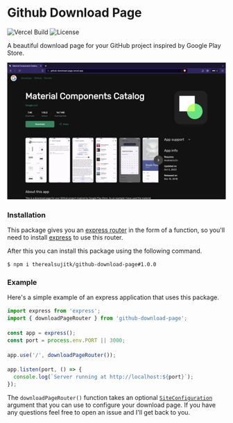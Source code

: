 # Github Download Page

![Vercel Build](https://therealsujitk-vercel-badge.vercel.app/?app=github-download-page&logo=false) ![License](https://img.shields.io/badge/license-MIT-blue)

A beautiful download page for your GitHub project inspired by Google Play Store.

![Preview](./preview.png)

### Installation

This package gives you an [express router](https://expressjs.com/en/5x/api.html#router) in the form of a function, so you'll need to install [express](https://www.npmjs.com/package/express) to use this router.

After this you can install this package using the following command.

```sh
$ npm i therealsujitk/github-download-page#1.0.0
```

### Example

Here's a simple example of an express application that uses this package.

```ts
import express from 'express';
import { downloadPageRouter } from 'github-download-page';

const app = express();
const port = process.env.PORT || 3000;

app.use('/', downloadPageRouter());

app.listen(port, () => {
  console.log(`Server running at http://localhost:${port}`);
});
```

The `downloadPageRouter()` function takes an optional [`SiteConfiguration`](./index.d.ts) argument that you can use to configure your download page. If you have any questions feel free to open an issue and I'll get back to you.
